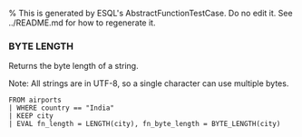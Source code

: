 % This is generated by ESQL's AbstractFunctionTestCase. Do no edit it. See ../README.md for how to regenerate it.

### BYTE LENGTH
Returns the byte length of a string.

Note: All strings are in UTF-8, so a single character can use multiple bytes.

```esql
FROM airports
| WHERE country == "India"
| KEEP city
| EVAL fn_length = LENGTH(city), fn_byte_length = BYTE_LENGTH(city)
```
